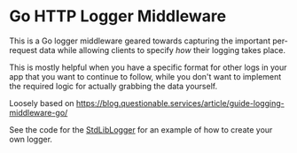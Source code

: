 # Go HTTP Logger Middleware

This is a Go logger middleware geared towards capturing the important per-request
data while allowing clients to specify _how_ their logging takes place.

This is mostly helpful when you have a specific format for other logs in your
app that you want to continue to follow, while you don't want to implement the
required logic for actually grabbing the data yourself.

Loosely based on https://blog.questionable.services/article/guide-logging-middleware-go/

See the code for the [StdLibLogger](/stdlib_logger.go) for an example of how to
create your own logger.
